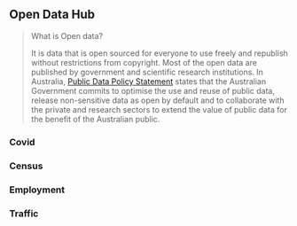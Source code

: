 ## Open Data Hub

> What is Open data? 
> 
> It is data that is open sourced for everyone to use freely and republish without restrictions from copyright. 
> Most of the open data are published by government and scientific research institutions. In Australia, [Public Data Policy Statement](https://www.pmc.gov.au/sites/default/files/publications/aust_govt_public_data_policy_statement_1.pdf) states that the Australian Government commits to optimise the use and reuse of public data, release non-sensitive data as open by default and to collaborate with the private and research sectors to extend the value of public data for the benefit of the Australian public.

### Covid


### Census


### Employment


### Traffic

